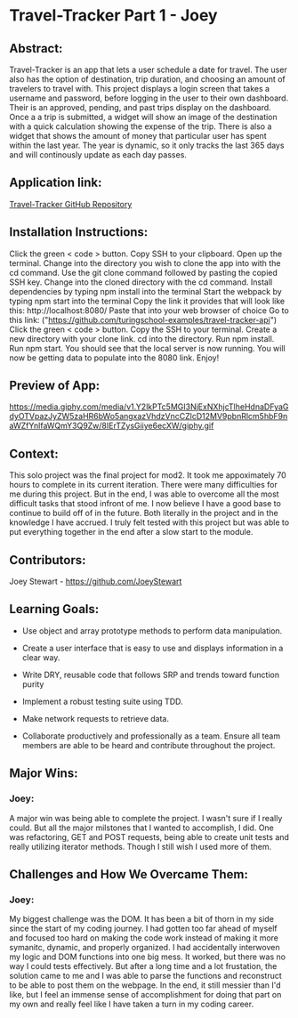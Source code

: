 # Travel-Tracker Part 1 - Joey

## Abstract:
Travel-Tracker is an app that lets a user schedule a date for travel. The user also has the option of destination, trip duration, and choosing an amount of travelers to travel with. This project displays a login screen that takes a username and password, before logging in the user to their own dashboard. Their is an approved, pending, and past trips display on the dashboard. Once a a trip is submitted, a widget will show an image of the destination with a quick calculation showing the expense of the trip. There is also a widget that shows the amount of money that particular user has spent within the last year. The year is dynamic, so it only tracks the last 365 days and will continously update as each day passes. 
 

## Application link:

[Travel-Tracker GitHub Repository](https://github.com/JoeyStewart/travel-tracker)

## Installation Instructions:
Click the green < code > button.
Copy SSH to your clipboard.
Open up the terminal.
Change into the directory you wish to clone the app into with the cd command.
Use the git clone command followed by pasting the copied SSH key.
Change into the cloned directory with the cd command.
Install dependencies by typing npm install into the terminal
Start the webpack by typing npm start into the terminal
Copy the link it provides that will look like this: http://localhost:8080/
Paste that into your web browser of choice
Go to this link: ("https://github.com/turingschool-examples/travel-tracker-api")
Click the green < code > button.
Copy the SSH to your terminal.
Create a new directory with your clone link.
cd into the directory.
Run npm install.
Run npm start.
You should see that the local server is now running. You will now be getting data to populate into the 8080 link.
Enjoy!

## Preview of App:

https://media.giphy.com/media/v1.Y2lkPTc5MGI3NjExNXhjcTlheHdnaDFyaGdyOTVpazJyZW5zaHR6bWo5angxazVhdzVncCZlcD12MV9pbnRlcm5hbF9naWZfYnlfaWQmY3Q9Zw/8IErTZysGiiye6ecXW/giphy.gif


## Context:
This solo project was the final project for mod2. It took me appoximately 70 hours to complete in its current iteration. There were many difficulties for me during this project. But in the end, I was able to overcome all the most difficult tasks that stood infront of me. I now believe I have a good base to continue to build off of in the future. Both literally in the project and in the knowledge I have accrued. I truly felt tested with this project but was able to put everything together in the end after a slow start to the module. 

## Contributors:


Joey Stewart - https://github.com/JoeyStewart 


## Learning Goals:

* Use object and array prototype methods to perform data manipulation.

* Create a user interface that is easy to use and displays information in a clear way.

* Write DRY, reusable code that follows SRP and trends toward function purity
* Implement a robust testing suite using TDD.

* Make network requests to retrieve data.

* Collaborate productively and professionally as a team. Ensure all team members are able to be heard and contribute throughout the project.

## Major Wins:
### Joey:
A major win was being able to complete the project. I wasn't sure if I really could. But all the major milstones that I wanted to accomplish, I did. One was refactoring, GET and POST requests, being able to create unit tests and really utilizing iterator methods. Though I still wish I used more of them. 

## Challenges and How We Overcame Them:
### Joey:
My biggest challenge was the DOM. It has been a bit of thorn in my side since the start of my coding journey. I had gotten too far ahead of myself and focused too hard on making the code work instead of making it more symanitc, dynamic, and properly organized. I had accidentally interwoven my logic and DOM functions into one big mess. It worked, but there was no way I could tests effectively. But after a long time and a lot frustation, the solution came to me and I was able to parse the functions and reconstruct to be able to post them on the webpage. In the end, it still messier than I'd like, but I feel an immense sense of accomplishment for doing that part on my own and really feel like I have taken a turn in my coding career. 









